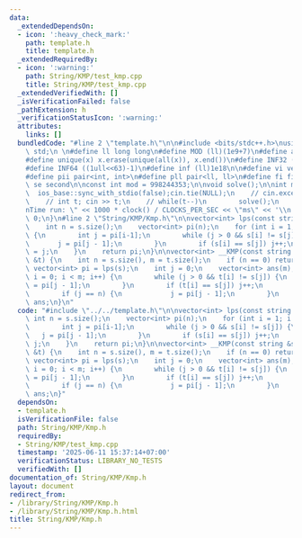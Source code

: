 ```yaml
---
data:
  _extendedDependsOn:
  - icon: ':heavy_check_mark:'
    path: template.h
    title: template.h
  _extendedRequiredBy:
  - icon: ':warning:'
    path: String/KMP/test_kmp.cpp
    title: String/KMP/test_kmp.cpp
  _extendedVerifiedWith: []
  _isVerificationFailed: false
  _pathExtension: h
  _verificationStatusIcon: ':warning:'
  attributes:
    links: []
  bundledCode: "#line 2 \"template.h\"\n\n#include <bits/stdc++.h>\nusing namespace\
    \ std;\n \n#define ll long long\n#define MOD (ll)(1e9+7)\n#define all(x) (x).begin(),(x).end()\n\
    #define unique(x) x.erase(unique(all(x)), x.end())\n#define INF32 ((1ull<<31)-1)\n\
    #define INF64 ((1ull<<63)-1)\n#define inf (ll)1e18\n\n#define vi vector<int>\n\
    #define pii pair<int, int>\n#define pll pair<ll, ll>\n#define fi first\n#define\
    \ se second\n\nconst int mod = 998244353;\n\nvoid solve();\n\nint main(){\n  \
    \  ios_base::sync_with_stdio(false);cin.tie(NULL);\n    // cin.exceptions(cin.failbit);\n\
    \    // int t; cin >> t;\n    // while(t--)\n        solve();\n    cerr << \"\\\
    nTime run: \" << 1000 * clock() / CLOCKS_PER_SEC << \"ms\" << '\\n';\n    return\
    \ 0;\n}\n#line 2 \"String/KMP/Kmp.h\"\n\nvector<int> lps(const string &s) {\n\
    \    int n = s.size();\n    vector<int> pi(n);\n    for (int i = 1; i < n; i++)\
    \ {\n        int j = pi[i-1];\n        while (j > 0 && s[i] != s[j]) {\n     \
    \       j = pi[j - 1];\n        }\n        if (s[i] == s[j]) j++;\n        pi[i]\
    \ = j;\n    }\n    return pi;\n}\n\nvector<int> __KMP(const string &s, const string\
    \ &t) {\n    int n = s.size(), m = t.size();\n    if (n == 0) return {};\n   \
    \ vector<int> pi = lps(s);\n    int j = 0;\n    vector<int> ans(m);\n    for (int\
    \ i = 0; i < m; i++) {\n        while (j > 0 && t[i] != s[j]) {\n            j\
    \ = pi[j - 1];\n        }\n        if (t[i] == s[j]) j++;\n        ans[i] = j;\n\
    \        if (j == n) {\n            j = pi[j - 1];\n        }\n    }\n    return\
    \ ans;\n}\n"
  code: "#include \"../../template.h\"\n\nvector<int> lps(const string &s) {\n   \
    \ int n = s.size();\n    vector<int> pi(n);\n    for (int i = 1; i < n; i++) {\n\
    \        int j = pi[i-1];\n        while (j > 0 && s[i] != s[j]) {\n         \
    \   j = pi[j - 1];\n        }\n        if (s[i] == s[j]) j++;\n        pi[i] =\
    \ j;\n    }\n    return pi;\n}\n\nvector<int> __KMP(const string &s, const string\
    \ &t) {\n    int n = s.size(), m = t.size();\n    if (n == 0) return {};\n   \
    \ vector<int> pi = lps(s);\n    int j = 0;\n    vector<int> ans(m);\n    for (int\
    \ i = 0; i < m; i++) {\n        while (j > 0 && t[i] != s[j]) {\n            j\
    \ = pi[j - 1];\n        }\n        if (t[i] == s[j]) j++;\n        ans[i] = j;\n\
    \        if (j == n) {\n            j = pi[j - 1];\n        }\n    }\n    return\
    \ ans;\n}"
  dependsOn:
  - template.h
  isVerificationFile: false
  path: String/KMP/Kmp.h
  requiredBy:
  - String/KMP/test_kmp.cpp
  timestamp: '2025-06-11 15:37:14+07:00'
  verificationStatus: LIBRARY_NO_TESTS
  verifiedWith: []
documentation_of: String/KMP/Kmp.h
layout: document
redirect_from:
- /library/String/KMP/Kmp.h
- /library/String/KMP/Kmp.h.html
title: String/KMP/Kmp.h
---
```


